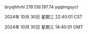 brysjhhrhl 219.139.197.74 yqqlmgsycl

2024年 10月 30日 星期三 22:40:01 CST

2024年 10月 30日 星期三 14:40:01 GMT
